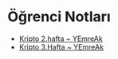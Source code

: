 # Öğrenci Notları

<!--Index-->

- [Kripto 2.hafta ~ YEmreAk](./Kripto%202.hafta%20~%20YEmreAk.pdf)
- [Kripto 3.Hafta ~ YEmreAk](./Kripto%203.Hafta%20~%20YEmreAk.pdf)

<!--Index-->
